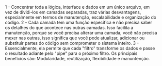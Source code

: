 1 - Concentrar toda a lógica, interface e dados em um único arquivo, em vez de dividi-los em camadas separadas, traz várias desvantagens, especialmente em termos de manutenção, escalabilidade e organização do código. 
2 - Cada camada tem uma função específica e não precisa saber os detalhes do que acontece nas outras camadas. Isso facilita a manutenção, porque se você precisa alterar uma camada, você não precisa mexer nas outras, isso significa que você pode atualizar, adicionar ou substituir partes do código sem comprometer o sistema inteiro.
3 -  Essencialmente, ela permite que cada "filtro" transforme os dados e passe o resultado adiante pelo "pipe" para o próximo filtro. Os principais benefícios são: Modularidade, reutilização, flexibilidade e manuntenção.